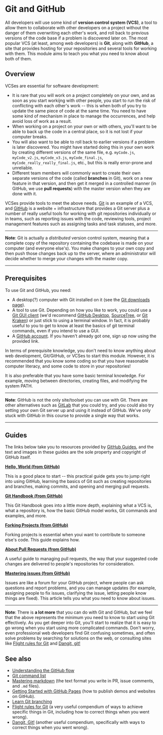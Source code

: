 # Git and GitHub

All developers will use some kind of **version control system (VCS)**, a tool to allow them to collaborate with other developers on a project without the danger of them overwriting each other's work, and roll back to previous versions of the code base if a problem is discovered later on. The most popular VCS (at least, among web developers) is **Git**, along with **GitHub**, a site that provides hosting for your repositories and several tools for working with them. This module aims to teach you what you need to know about both of them.

## Overview

VCSes are essential for software development:

* It is rare that you will work on a project completely on your own, and as soon as you start workijng with other people, you start to run the risk of conflicting with each other's work -- this is when both of you try to update the same piece of code at the same time. You need to have some kind of mechanism in place to manage the occurrences, and help avoid loss of work as a result.
* When working on a project on your own or with others, you'll want to be able to back up the code in a central place, so it is not lost if your computer breaks.
* You will also want to be able to roll back to earlier versions if a problem is later discovered. You might have started doing this in your own work by creating different versions of the same file, e.g. `myCode.js`, `myCode_v2.js`, `myCode_v3.js`, `myCode_final.js`, `myCode_really_really_final.js`, etc., but this is really error-prone and unreliable.
* Different team members will commonly want to create their own separate versions of the code (called **branches** in Git), work on a new feature in that version, and then get it merged in a controlled manner (in GitHub, we use **pull requests**) with the master version when they are done with it.

VCSes provide tools to meet the above needs. [Git](https://git-scm.com/) is an example of a VCS, and [GitHub](https://github.com/) is a website + infrastructure that provides a Git server plus a number of really useful tools for working with git repositories individually or in teams, such as reporting issues with the code, reviewing tools, project management features such as assigning tasks and task statuses, and more.

<hr>

**Note**: Git is actually a *distributed* version control system, meaning that a complete copy of the repository containing the codebase is made on your computer (and everyone else's). You make changes to your own copy and then push those changes back up to the server, where an administrator will decide whether to merge your changes with the master copy.

<hr>

## Prerequisites

To use Git and GitHub, you need:

* A desktop(?) computer with Git installed on it (see the [Git downloads page](https://git-scm.com/downloads)).
* A tool to use Git. Depending on how you like to work, you could use a [Git GUI client](https://git-scm.com/downloads/guis/) (we'd recommend [GitHub Desktop](https://desktop.github.com/), [SourceTree](https://www.sourcetreeapp.com/), or [Git Kraken](https://www.gitkraken.com/)) or just stick to using a terminal window. In fact, it is probably useful to you to get to know at least the basics of git terminal commands, even if you intend to use a GUI.
* A [GitHub account](https://github.com/join). If you haven't already got one, sign up now using the provided link.

In terms of prerequisite knowledge, you don't need to know anything about web development, Git/GitHub, or VCSes to start this module. However, it is recommended that you know some coding so that you have reasonable computer literacy, and some code to store in your repositories!

It is also preferable that you have some basic terminal knowledge. For example, moving between directories, creating files, and modifying the system PATH.

<hr>

**Note**: GitHub is not the only site/toolset you can use with Git. There are other alternatives such as [GitLab](https://about.gitlab.com/) that you could try, and you could also try setting your own Git server up and using it instead of GitHub. We've only stuck with GitHub in this course to provide a single way that works.

<hr>

## Guides

The links below take you to resources provided by [GitHub Guides](https://guides.github.com/), and the text and images in these guides are the sole property and copyright of GitHub itself.

**[Hello, World (from GitHub)](https://github.com/AndrewSRea/My_Learning_Port/tree/main/JavaScript/Tools_and_Testing/Git_and_GitHub/GitHub_Hello_World#hello-world)**

This is a good place to start -- this practical guide gets you to jump right into using GitHub, learning the basics of Git such as creating repositories and branches, making commits, and opening and merging pull requests.

**[Git Handbook (from GitHub)](https://github.com/AndrewSRea/My_Learning_Port/tree/main/JavaScript/Tools_and_Testing/Git_and_GitHub/Git_Handbook#git-handbook)**

This Git Handbook goes into a little more depth, explaining what a VCS is, what a repository is, how the basic GitHub model works, Git commands and examples, and more.

**[Forking Projects (from GitHub)](https://github.com/AndrewSRea/My_Learning_Port/tree/main/JavaScript/Tools_and_Testing/Git_and_GitHub/Forking_Projects#forking-projects)**

Forking projects is essential when youi want to contribute to someone else's code. This guide explains how.

**[About Pull Requests (from GitHub)]()**

A useful guide to managing pull requests, the way that your suggested code changes are delivered to people's repositories for consideration.

**[Mastering issues (from GitHub)]()**

Issues are like a forum for your GitHub project, where people can ask questions and report problems, and you can manage updates (for example, assigning people to fix issues, clarifying the issue, letting people know things are fixed). This article tells you what you need to know about issues.

<hr>

**Note**: There is **a lot more** that you can do with Git and GitHub, but we feel that the above represents the minimum you need to know to start using Git effectively. As you get deeper into Git, you'll start to realize that it is easy to go wrong when you start using more complicated commands. Don't worry, even professional web developers find Git confusing sometimes, and often solve problems by searching for solutions on the web, or consulting sites like [Flight rules for Git](https://github.com/k88hudson/git-flight-rules) and [Dangit, git!](https://dangitgit.com/)

## See also

* [Understanding the GitHub flow](https://guides.github.com/introduction/flow/)
* [Git command list](https://git-scm.com/docs)
* [Mastering markdown](https://guides.github.com/features/mastering-markdown/) (the text format you write in PR, issue comments, and `.md` files).
* [Getting Started with GitHub Pages](https://guides.github.com/features/pages/) (how to publish demos and websites on GitHub).
* [Learn Git branching](https://learngitbranching.js.org/)
* [Flight rules for Git](https://github.com/k88hudson/git-flight-rules) (a very useful compendium of ways to achieve specific things in Git, including how to correct things when you went wrong).
* [Dangit, Git!](https://dangitgit.com/) (another useful compendium, specifically with ways to correct things when you went wrong).